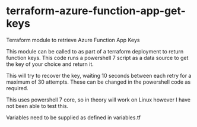 # terraform-azure-function-app-get-keys
Terraform module to retrieve Azure Function App Keys

This module can be called to as part of a terraform deployment to return function keys. This code runs a powershell 7 script as a data source to get the key of your choice and return it.

This will try to recover the key, waiting 10 seconds between each retry for a maximum of 30 attempts. These can be changed in the powershell code as required.

This uses powershell 7 core, so in theory will work on Linux however I have not been able to test this.

Variables need to be supplied as defined in variables.tf
